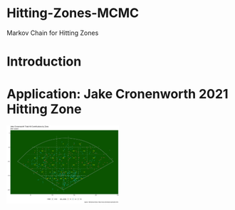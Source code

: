 # Hitting-Zones-MCMC
Markov Chain for Hitting Zones

# Introduction

# Application: Jake Cronenworth 2021 Hitting Zone
<img src="https://github.com/qmaclean/Hitting-Zones-MCMC/blob/main/Cronenworth_2021.png" width="50%" />
